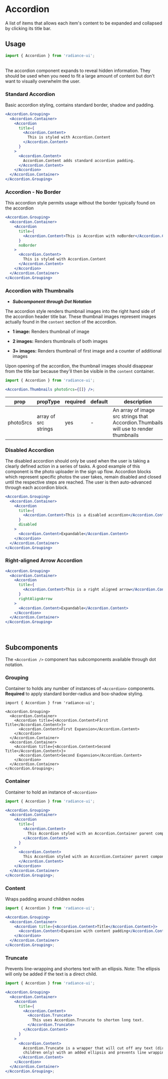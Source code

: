 # Accordion

A list of items that allows each item's content to be expanded and collapsed by clicking its title bar.

## Usage

```jsx
import { Accordion } from 'radiance-ui';
```

<br>
The accordion component expands to reveal hidden information. They should be used when you need to fit a large amount of content but don't want to visually overwhelm the user.

<!-- STORY -->

<!-- PROPS -->

<br>

### Standard Accordion

Basic accordion styling, contains standard border, shadow and padding.

```jsx
<Accordion.Grouping>
  <Accordion.Container>
    <Accordion
      title={
        <Accordion.Content>
          This is styled with Accordion.Content
        </Accordion.Content>
      }
    >
      <Accordion.Content>
        Accordion.Content adds standard accordion padding.
      </Accordion.Content>
    </Accordion>
  </Accordion.Container>
</Accordion.Grouping>
```

### Accordion - No Border

This accordion style permits usage without the border typically found on the accordion

```jsx
<Accordion.Grouping>
  <Accordion.Container>
    <Accordion
      title={
        <Accordion.Content>This is Accordion with noBorder</Accordion.Content>
      }
      noBorder
    >
      <Accordion.Content>
        This is styled with Accordion.Content
      </Accordion.Content>
    </Accordion>
  </Accordion.Container>
</Accordion.Grouping>
```

### Accordion with Thumbnails

- **_Subcomponent through Dot Notation_**

The accordion style renders thumbnail images into the right hand side of the accordion header title bar. These thumbnail images represent images actually found in the `content` section of the accordion.

- **1 image:** Renders thumbnail of image

- **2 images:** Renders thumbnails of both images

- **3+ images:** Renders thumbnail of first image and a counter of additional images

Upon opening of the accordion, the thumbnail images should disappear from the title bar because they'll then be visible in the `content` container.

```jsx
import { Accordion } from 'radiance-ui';

<Accordion.Thumbnails photoSrcs={[]} />;
```

| prop      | propType             | required | default | description                                                                          |
| --------- | -------------------- | -------- | ------- | ------------------------------------------------------------------------------------ |
| photoSrcs | array of src strings | yes      | -       | An array of image src strings that Accordion.Thumbails will use to render thumbnails |

### Disabled Accordion

The disabled accordion should only be used when the user is taking a clearly defined action in a series of tasks. A good example of this component is the photo uploader in the sign up flow. Accordion blocks which represent specific photos the user takes, remain disabled and closed until the respective steps are reached. The user is then auto-advanced through each accordion block.

```jsx
<Accordion.Grouping>
  <Accordion.Container>
    <Accordion
      title={
        <Accordion.Content>This is a disabled accordion</Accordion.Content>
      }
      disabled
    >
      <Accordion.Content>Expandable</Accordion.Content>
    </Accordion>
  </Accordion.Container>
</Accordion.Grouping>
```

### Right-aligned Arrow Accordion

```jsx
<Accordion.Grouping>
  <Accordion.Container>
    <Accordion
      title={
        <Accordion.Content>This is a right aligned arrow</Accordion.Content>
      }
      rightAlignArrow
    >
      <Accordion.Content>Expandable</Accordion.Content>
    </Accordion>
  </Accordion.Container>
</Accordion.Grouping>
```

<br>

## Subcomponents

The `<Accordion />` component has subcomponents available through dot notation.

### Grouping

Container to holds any number of instances of `<Accordion>` components. **Required**
to apply standard border-radius and box-shadow styling.

```tsx
import { Accordion } from 'radiance-ui';

<Accordion.Grouping>
  <Accordion.Container>
    <Accordion title={<Accordion.Content>First Title</Accordion.Content>}>
      <Accordion.Content>First Expansion</Accordion.Content>
    </Accordion>
  </Accordion.Container>
  <Accordion.Container>
    <Accordion title={<Accordion.Content>Second Title</Accordion.Content>}>
      <Accordion.Content>Second Expansion</Accordion.Content>
    </Accordion>
  </Accordion.Container>
</Accordion.Grouping>;
```

### Container

Container to hold an instance of `<Accordion>`

```jsx
import { Accordion } from 'radiance-ui';

<Accordion.Grouping>
  <Accordion.Container>
    <Accordion
      title={
        <Accordion.Content>
          This Accordion styled with an Accordion.Container parent component
        </Accordion.Content>
      }
    >
      <Accordion.Content>
        This Accordion styled with an Accordion.Container parent component
      </Accordion.Content>
    </Accordion>
  </Accordion.Container>
</Accordion.Grouping>;
```

### Content

Wraps padding around children nodes

```jsx
import { Accordion } from 'radiance-ui';

<Accordion.Grouping>
  <Accordion.Container>
    <Accordion title={<Accordion.Content>Title</Accordion.Content>}>
      <Accordion.Content>Expansion with content padding</Accordion.Content>
    </Accordion>
  </Accordion.Container>
</Accordion.Grouping>;
```

### Truncate

Prevents line-wrapping and shortens text with an ellipsis. Note: The ellipsis will only
be added if the text is a direct child.

```jsx
import { Accordion } from 'radiance-ui';

<Accordion.Grouping>
  <Accordion.Container>
    <Accordion
      title={
        <Accordion.Content>
          <Accordion.Truncate>
            This uses Accordion.Truncate to shorten long text.
          </Accordion.Truncate>
        </Accordion.Content>
      }
    >
      <Accordion.Content>
        Accordion.Truncate is a wrapper that will cut off any text (direct
        children only) with an added ellipsis and prevents line wrapping.
      </Accordion.Content>
    </Accordion>
  </Accordion.Container>
</Accordion.Grouping>;
```
